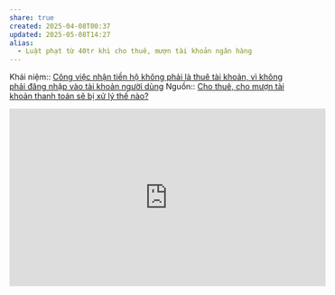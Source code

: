 ```yaml
---
share: true
created: 2025-04-08T00:37
updated: 2025-05-08T14:27
alias:
  - Luật phạt từ 40tr khi cho thuê, mượn tài khoản ngân hàng
---
```

Khái niệm:: 
[Công việc nhận tiền hộ không phải là thuê tài khoản, vì không phải đăng nhập vào tài khoản người dùng](./C%C3%B4ng%20vi%E1%BB%87c%20nh%E1%BA%ADn%20ti%E1%BB%81n%20h%E1%BB%99%20kh%C3%B4ng%20ph%E1%BA%A3i%20l%C3%A0%20thu%C3%AA%20t%C3%A0i%20kho%E1%BA%A3n,%20v%C3%AC%20kh%C3%B4ng%20ph%E1%BA%A3i%20%C4%91%C4%83ng%20nh%E1%BA%ADp%20v%C3%A0o%20t%C3%A0i%20kho%E1%BA%A3n%20ng%C6%B0%E1%BB%9Di%20d%C3%B9ng.md)
Nguồn:: [Cho thuê, cho mượn tài khoản thanh toán sẽ bị xử lý thế nào?](https://thuvienphapluat.vn/cong-dong-dan-luat/cho-thue-cho-muon-tai-khoan-thanh-toan-se-bi-xu-ly-the-nao-214565.html)

<iframe width="560" height="315" src="https://www.youtube.com/embed/4XM9iTNHADc?si=6AMQyQhVGzv9vBHn" title="YouTube video player" frameborder="0" allow="accelerometer; autoplay; clipboard-write; encrypted-media; gyroscope; picture-in-picture; web-share" referrerpolicy="strict-origin-when-cross-origin" allowfullscreen></iframe>